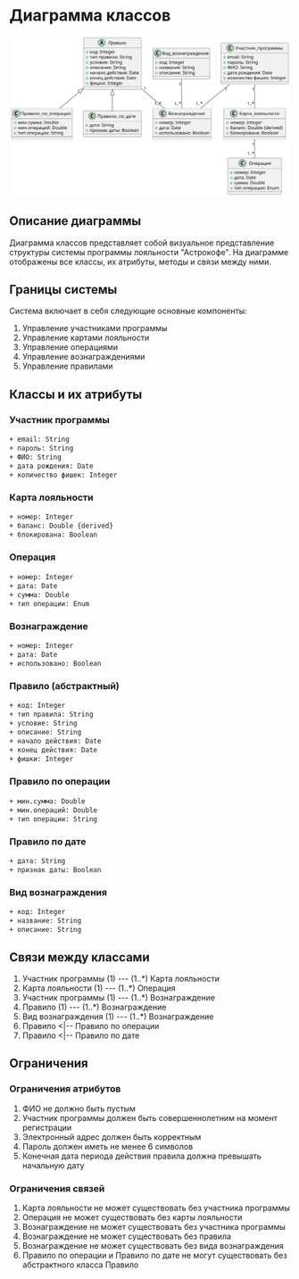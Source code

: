 # Диаграмма классов

<img src="04_class_diagram.svg" alt="class diagram">

## Описание диаграммы

Диаграмма классов представляет собой визуальное представление структуры системы программы лояльности "Астрокофе". На диаграмме отображены все классы, их атрибуты, методы и связи между ними.

## Границы системы

Система включает в себя следующие основные компоненты:
1. Управление участниками программы
2. Управление картами лояльности
3. Управление операциями
4. Управление вознаграждениями
5. Управление правилами

## Классы и их атрибуты

### Участник программы
```
+ email: String
+ пароль: String
+ ФИО: String
+ дата рождения: Date
+ количество фишек: Integer
```

### Карта лояльности
```
+ номер: Integer
+ баланс: Double {derived}
+ блокирована: Boolean
```

### Операция
```
+ номер: Integer
+ дата: Date
+ сумма: Double
+ тип операции: Enum
```

### Вознаграждение
```
+ номер: Integer
+ дата: Date
+ использовано: Boolean
```

### Правило (абстрактный)
```
+ код: Integer
+ тип правила: String
+ условие: String
+ описание: String
+ начало действия: Date
+ конец действия: Date
+ фишки: Integer
```

### Правило по операции
```
+ мин.сумма: Double
+ мин.операций: Double
+ тип операции: String
```

### Правило по дате
```
+ дата: String
+ признак даты: Boolean
```

### Вид вознаграждения
```
+ код: Integer
+ название: String
+ описание: String
```

## Связи между классами

1. Участник программы (1) --- (1..*) Карта лояльности
2. Карта лояльности (1) --- (1..*) Операция
3. Участник программы (1) --- (1..*) Вознаграждение
4. Правило (1) --- (1..*) Вознаграждение
5. Вид вознаграждения (1) --- (1..*) Вознаграждение
6. Правило <|-- Правило по операции
7. Правило <|-- Правило по дате

## Ограничения

### Ограничения атрибутов
1. ФИО не должно быть пустым
2. Участник программы должен быть совершеннолетним на момент регистрации
3. Электронный адрес должен быть корректным
4. Пароль должен иметь не менее 6 символов
5. Конечная дата периода действия правила должна превышать начальную дату

### Ограничения связей
1. Карта лояльности не может существовать без участника программы
2. Операция не может существовать без карты лояльности
3. Вознаграждение не может существовать без участника программы
4. Вознаграждение не может существовать без правила
5. Вознаграждение не может существовать без вида вознаграждения
6. Правило по операции и Правило по дате не могут существовать без абстрактного класса Правило
